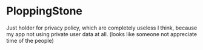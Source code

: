 # PloppingStone
Just holder for privacy policy, which are completely useless I think, because my app not using private user data at all. (looks like someone not appreciate time of the people)
